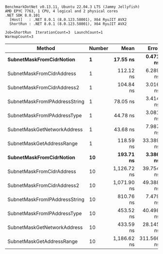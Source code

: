 ```

BenchmarkDotNet v0.13.11, Ubuntu 22.04.3 LTS (Jammy Jellyfish)
AMD EPYC 7763, 1 CPU, 4 logical and 2 physical cores
.NET SDK 8.0.101
  [Host]   : .NET 8.0.1 (8.0.123.58001), X64 RyuJIT AVX2
  ShortRun : .NET 8.0.1 (8.0.123.58001), X64 RyuJIT AVX2

Job=ShortRun  IterationCount=3  LaunchCount=1  
WarmupCount=3  

```
| Method                        | Number | Mean        | Error      | StdDev    | Min         | Max         | Gen0   | Allocated |
|------------------------------ |------- |------------:|-----------:|----------:|------------:|------------:|-------:|----------:|
| **SubnetMaskFromCidrNotion**      | **1**      |    **17.55 ns** |   **0.471 ns** |  **0.026 ns** |    **17.53 ns** |    **17.57 ns** | **0.0007** |      **56 B** |
| SubnetMaskFromCidrAddress     | 1      |   112.12 ns |   6.289 ns |  0.345 ns |   111.72 ns |   112.32 ns | 0.0013 |     112 B |
| SubnetMaskFromCidrAddress2    | 1      |   104.84 ns |   3.016 ns |  0.165 ns |   104.65 ns |   104.95 ns | 0.0013 |     112 B |
| SubnetMaskFromIPAddressString | 1      |    78.05 ns |   3.414 ns |  0.187 ns |    77.93 ns |    78.27 ns | 0.0006 |      56 B |
| SubnetMaskFromIPAddressType   | 1      |    44.78 ns |   3.081 ns |  0.169 ns |    44.65 ns |    44.97 ns | 0.0010 |      88 B |
| SubnetMaskGetNetworkAddress   | 1      |    43.68 ns |   7.987 ns |  0.438 ns |    43.21 ns |    44.08 ns | 0.0007 |      56 B |
| SubnetMaskGetAddressRange     | 1      |   118.59 ns |  33.389 ns |  1.830 ns |   117.16 ns |   120.66 ns | 0.0019 |     168 B |
| **SubnetMaskFromCidrNotion**      | **10**     |   **193.71 ns** |   **3.386 ns** |  **0.186 ns** |   **193.50 ns** |   **193.84 ns** | **0.0067** |     **560 B** |
| SubnetMaskFromCidrAddress     | 10     | 1,126.72 ns |  39.754 ns |  2.179 ns | 1,124.64 ns | 1,128.99 ns | 0.0134 |    1120 B |
| SubnetMaskFromCidrAddress2    | 10     | 1,071.90 ns |  49.388 ns |  2.707 ns | 1,068.88 ns | 1,074.12 ns | 0.0134 |    1120 B |
| SubnetMaskFromIPAddressString | 10     |   810.76 ns |   7.479 ns |  0.410 ns |   810.45 ns |   811.23 ns | 0.0067 |     560 B |
| SubnetMaskFromIPAddressType   | 10     |   453.52 ns |  40.498 ns |  2.220 ns |   451.68 ns |   455.99 ns | 0.0105 |     880 B |
| SubnetMaskGetNetworkAddress   | 10     |   433.59 ns |  28.145 ns |  1.543 ns |   432.26 ns |   435.28 ns | 0.0067 |     560 B |
| SubnetMaskGetAddressRange     | 10     | 1,186.62 ns | 311.566 ns | 17.078 ns | 1,175.16 ns | 1,206.25 ns | 0.0191 |    1680 B |
